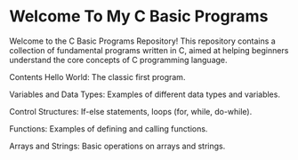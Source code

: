 # Welcome To My C Basic Programs
Welcome to the C Basic Programs Repository! This repository contains a collection of fundamental programs written in C, aimed at helping beginners understand the core concepts of C programming language.

Contents
Hello World: The classic first program.

Variables and Data Types: Examples of different data types and variables.

Control Structures: If-else statements, loops (for, while, do-while).

Functions: Examples of defining and calling functions.

Arrays and Strings: Basic operations on arrays and strings.
